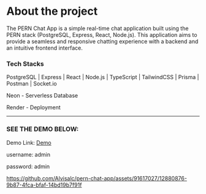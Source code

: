 <h1>About the project</h1>
<p>The PERN Chat App is a simple real-time chat application built using the PERN stack (PostgreSQL, Express, React, Node.js). This application aims to provide a seamless and responsive chatting experience with a backend and an intuitive frontend interface.</p>

<h3>Tech Stacks</h3>
<p>PostgreSQL | Express | React | Node.js | TypeScript | TailwindCSS | Prisma | Postman | Socket.io</p>
<p>Neon - Serverless Database</p>
<p>Render - Deployment</p>
<hr/>

<h3>SEE THE DEMO BELOW:</h3>
<p>Demo Link: <a href="https://pern-chat-app-9ev7.onrender.com/" target="_blank"rel="noopener noreferrer">Demo</a></p>
<p>username: admin</p>
<p>password: admin</p>

https://github.com/Alvisalc/pern-chat-app/assets/91617027/12880876-9b87-4fca-bfaf-14bd19b7f91f

